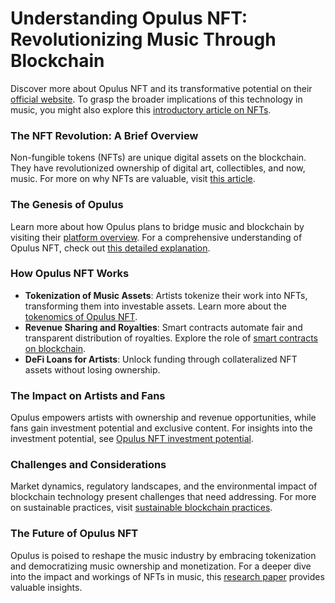 # Understanding Opulus NFT: Revolutionizing Music Through Blockchain

Discover more about Opulus NFT and its transformative potential on their [official website](https://www.opulus.org). To grasp the broader implications of this technology in music, you might also explore this [introductory article on NFTs](https://www.example.com/nft-introduction).

### The NFT Revolution: A Brief Overview

Non-fungible tokens (NFTs) are unique digital assets on the blockchain. They have revolutionized ownership of digital art, collectibles, and now, music. For more on why NFTs are valuable, visit [this article](https://www.license-token.com/wiki/why-are-nf-ts-valuable).

### The Genesis of Opulus

Learn more about how Opulus plans to bridge music and blockchain by visiting their [platform overview](https://www.opulus.org/platform). For a comprehensive understanding of Opulus NFT, check out [this detailed explanation](https://www.license-token.com/wiki/what-is-opulus-nft).

### How Opulus NFT Works

- **Tokenization of Music Assets**: Artists tokenize their work into NFTs, transforming them into investable assets. Learn more about the [tokenomics of Opulus NFT](https://www.license-token.com/wiki/opulus-nft-tokenomics).
- **Revenue Sharing and Royalties**: Smart contracts automate fair and transparent distribution of royalties. Explore the role of [smart contracts on blockchain](https://www.license-token.com/wiki/smart-contracts-on-blockchain).
- **DeFi Loans for Artists**: Unlock funding through collateralized NFT assets without losing ownership.

### The Impact on Artists and Fans

Opulus empowers artists with ownership and revenue opportunities, while fans gain investment potential and exclusive content. For insights into the investment potential, see [Opulus NFT investment potential](https://www.license-token.com/wiki/opulus-nft-investment-potential).

### Challenges and Considerations

Market dynamics, regulatory landscapes, and the environmental impact of blockchain technology present challenges that need addressing. For more on sustainable practices, visit [sustainable blockchain practices](https://www.license-token.com/wiki/sustainable-blockchain-practices).

### The Future of Opulus NFT

Opulus is poised to reshape the music industry by embracing tokenization and democratizing music ownership and monetization. For a deeper dive into the impact and workings of NFTs in music, this [research paper](https://www.example.com/nft-music-impact) provides valuable insights.